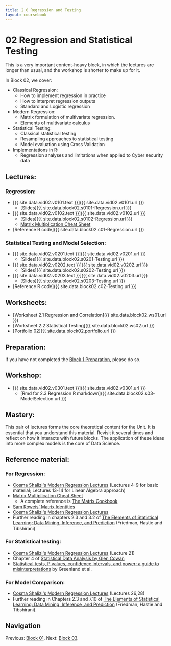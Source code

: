 ```yaml
---
title: 2.0 Regression and Testing
layout: coursebook
---
```

# 02 Regression and Statistical Testing

This is a very important content-heavy block, in which the lectures are longer than usual, and the workshop is shorter to make up for it.

In Block 02, we cover:

* Classical Regression:
  - How to implement regression in practice
  - How to interpret regression outputs
  - Standard and Logistic regression
* Modern Regression:
  - Matrix formulation of multivariate regression.
  - Elements of multivariate calculus
* Statistical Testing:
  - Classical statistical testing
  - Resampling approaches to statistical testing
  - Model evaluation using Cross Validation
* Implementations in R:
  - Regression analyses and limitations when applied to Cyber security data

## Lectures:

### Regression:

* [{{ site.data.vid02.v0101.text }}]({{ site.data.vid02.v0101.url }})
  * [Slides]({{ site.data.block02.s0101-Regression.url }})
* [{{ site.data.vid02.v0102.text }}]({{ site.data.vid02.v0102.url }}) 
  * [Slides]({{ site.data.block02.s0102-Regression.url }})
  * [Matrix Multiplication Cheat Sheet](02-MatrixCheatsheet.md)
* [Reference R code]({{ site.data.block02.c01-Regression.url }})

### Statistical Testing and Model Selection:

* [{{ site.data.vid02.v0201.text }}]({{ site.data.vid02.v0201.url }})
  * [Slides]({{ site.data.block02.s0201-Testing.url }})
* [{{ site.data.vid02.v0202.text }}]({{ site.data.vid02.v0202.url }})
  * [Slides]({{ site.data.block02.s0202-Testing.url }}) 
* [{{ site.data.vid02.v0203.text }}]({{ site.data.vid02.v0203.url }})
  * [Slides]({{ site.data.block02.s0203-Testing.url }}) 
* [Reference R code]({{ site.data.block02.c02-Testing.url }})

## Worksheets:

* [Worksheet 2.1 Regression and Correlation]({{ site.data.block02.ws01.url }}) 
* [Worksheet 2.2 Statistical Testing]({{ site.data.block02.ws02.url }})
* [Portfolio 02]({{ site.data.block02.portfolio.url }})

## Preparation:

If you have not completed the [Block 1 Preparation](01.md), please do so.

## Workshop:

* [{{ site.data.vid02.v0301.text }}]({{ site.data.vid02.v0301.url }})
  * [Rmd for 2.3 Regression R markdown]({{ site.data.block02.s03-ModelSelection.url }})

## Mastery:

This pair of lectures forms the core theoretical content for the Unit. It is essential that you understand this material. Revisit it several times and reflect on how it interacts with future blocks. The application of these ideas into more complex models is the core of Data Science.

## Reference material:

### For Regression:

* [Cosma Shalizi's Modern Regression Lectures](http://www.stat.cmu.edu/~cshalizi/mreg/15/lectures/) (Lectures 4-9 for basic material; Lectures 13-14 for Linear Algebra approach)
* [Matrix Multiplication Cheat Sheet](02-MatrixCheatsheet.md)
  * A complete reference is [The Matrix Cookbook](https://www.math.uwaterloo.ca/~hwolkowi/matrixcookbook.pdf)
* [Sam Roweis' Matrix Identities](http://robotics.caltech.edu/~sam/TechReports/extern_matrixids.pdf)
* [Cosma Shalizi's Modern Regression Lectures](http://www.stat.cmu.edu/~cshalizi/mreg/15/lectures/)
* Further reading in chapters 2.3 and 3.2 of [The Elements of Statistical Learning: Data Mining, Inference, and Prediction](https://web.stanford.edu/~hastie/Papers/ESLII.pdf) (Friedman, Hastie and Tibshirani)

### For Statistical testing:

* [Cosma Shalizi's Modern Regression Lectures](http://www.stat.cmu.edu/~cshalizi/mreg/15/lectures/) (Lecture 21)
* Chapter 4 of [Statistical Data Analysis by Glen Cowan](http://www.sherrytowers.com/cowan_statistical_data_analysis.pdf)
* [Statistical tests, P values, confidence intervals, and power: a guide to misinterpretations](https://www.ncbi.nlm.nih.gov/pmc/articles/PMC4877414/) by Greenland et al.

### For Model Comparison:

* [Cosma Shalizi's Modern Regression Lectures](http://www.stat.cmu.edu/~cshalizi/mreg/15/lectures/) (Lectures 26,28)
* Further reading in Chapters 2.3 and 7.10 of [The Elements of Statistical Learning: Data Mining, Inference, and Prediction](https://web.stanford.edu/~hastie/Papers/ESLII.pdf) (Friedman, Hastie and Tibshirani).

## Navigation

Previous: [Block 01](01.md).
Next: [Block 03](03.md).
